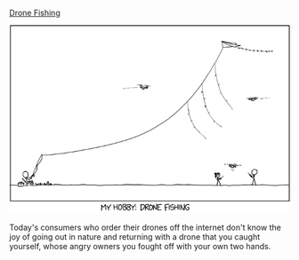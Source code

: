 [Drone Fishing](https://xkcd.com/2208)

![Drone Fishing](./random_comic.png)

Today's consumers who order their drones off the internet don't know the joy of going out in nature and returning with a drone that you caught yourself, whose angry owners you fought off with your own two hands.

